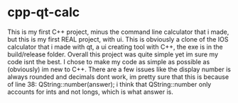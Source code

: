 # cpp-qt-calc
This is my first C++ project, minus the command line calculator that i made, but this is my first REAL project, with ui. This is obviously a clone of the IOS calculator that i made with qt, a ui creating tool with C++, the exe is in the build/release folder. Overall this project was quite simple yet im sure my code isnt the best. I chose to make my code as simple as possible as (obviously) im new to C++. There are a few issues like the display number is always rounded and decimals dont work, im pretty sure that this is because of line 38: QString::number(answer); i think that QString::number only accounts for ints and not longs, which is what answer is.